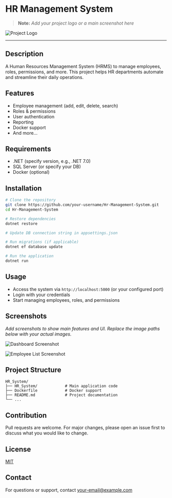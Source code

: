 # HR Management System

> **Note:** _Add your project logo or a main screenshot here_

![Project Logo](images/logo.png)

---

## Description
A Human Resources Management System (HRMS) to manage employees, roles, permissions, and more. This project helps HR departments automate and streamline their daily operations.

## Features
- Employee management (add, edit, delete, search)
- Roles & permissions
- User authentication
- Reporting
- Docker support
- And more...

## Requirements
- .NET (specify version, e.g., .NET 7.0)
- SQL Server (or specify your DB)
- Docker (optional)

## Installation
```bash
# Clone the repository
git clone https://github.com/your-username/Hr-Management-System.git
cd Hr-Management-System

# Restore dependencies
dotnet restore

# Update DB connection string in appsettings.json

# Run migrations (if applicable)
dotnet ef database update

# Run the application
dotnet run
```

## Usage
- Access the system via `http://localhost:5000` (or your configured port)
- Login with your credentials
- Start managing employees, roles, and permissions

## Screenshots
_Add screenshots to show main features and UI. Replace the image paths below with your actual images._

![Dashboard Screenshot](images/dashboard.png)

![Employee List Screenshot](images/employee-list.png)

## Project Structure
```
HR_System/
├── HR_System/            # Main application code
├── Dockerfile            # Docker support
├── README.md             # Project documentation
└── ...
```

## Contribution
Pull requests are welcome. For major changes, please open an issue first to discuss what you would like to change.

## License
[MIT](LICENSE)

## Contact
For questions or support, contact [your-email@example.com](mailto:your-email@example.com)
